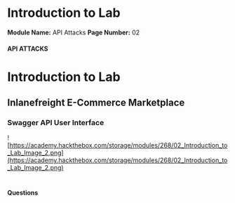 <!--
 // Platform: Academy
// URL: https://academy.hackthebox.com/module/268/section/3060
// Platform Version: V1
// Module ID: 268
// Module Name: API Attacks
// Module Difficulty: Medium
// Section ID: 3060
// Section Title: Introduction to Lab
// Page Title: Hack The Box - Academy
// Page Number: 02
-->

# Introduction to Lab

**Module Name:** API Attacks **Page Number:** 02

#### 

#### API ATTACKS

# Introduction to Lab

## Inlanefreight E-Commerce Marketplace

### Swagger API User Interface

![https://academy.hackthebox.com/storage/modules/268/02_Introduction_to_Lab_Image_2.png](https://academy.hackthebox.com/storage/modules/268/02_Introduction_to_Lab_Image_2.png)

# 

# 

#### Questions

####